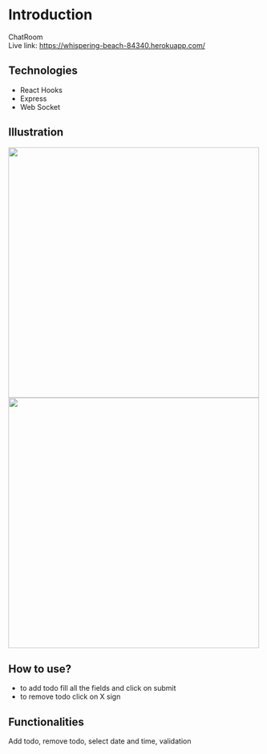 # Introduction
ChatRoom
<br/>
Live link: https://whispering-beach-84340.herokuapp.com/

## Technologies
- React Hooks
- Express
- Web Socket

## Illustration
<img src="https://user-images.githubusercontent.com/56726154/79807387-6825b200-8373-11ea-8eae-0b6ae2c2d5f9.png" width="500"/>
<br/>
<img src="https://user-images.githubusercontent.com/56726154/79807387-6825b200-8373-11ea-8eae-0b6ae2c2d5f9.png" width="500"/>

## How to use?
- to add todo fill all the fields and click on submit
- to remove todo click on X sign

## Functionalities
Add todo, remove todo, select date and time, validation

